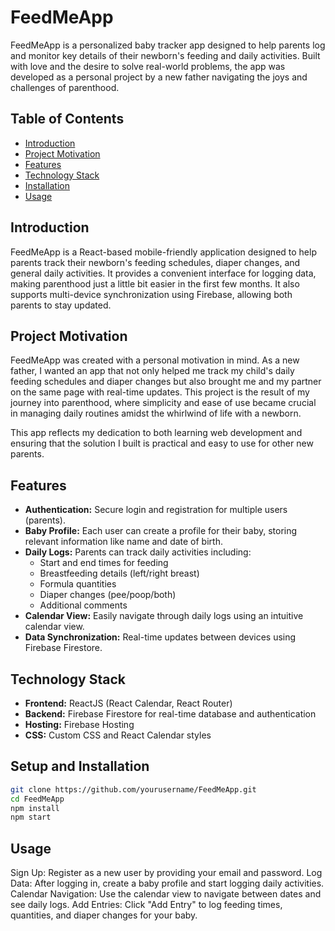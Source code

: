 # FeedMeApp

FeedMeApp is a personalized baby tracker app designed to help parents log and monitor key details of their newborn's feeding and daily activities. Built with love and the desire to solve real-world problems, the app was developed as a personal project by a new father navigating the joys and challenges of parenthood.

## Table of Contents

- [Introduction](#introduction)
- [Project Motivation](#project-motivation)
- [Features](#features)
- [Technology Stack](#technology-stack)
- [Installation](#installation)
- [Usage](#usage)

## Introduction

FeedMeApp is a React-based mobile-friendly application designed to help parents track their newborn's feeding schedules, diaper changes, and general daily activities. It provides a convenient interface for logging data, making parenthood just a little bit easier in the first few months. It also supports multi-device synchronization using Firebase, allowing both parents to stay updated.

## Project Motivation

FeedMeApp was created with a personal motivation in mind. As a new father, I wanted an app that not only helped me track my child's daily feeding schedules and diaper changes but also brought me and my partner on the same page with real-time updates. This project is the result of my journey into parenthood, where simplicity and ease of use became crucial in managing daily routines amidst the whirlwind of life with a newborn.

This app reflects my dedication to both learning web development and ensuring that the solution I built is practical and easy to use for other new parents.

## Features

- **Authentication:** Secure login and registration for multiple users (parents).
- **Baby Profile:** Each user can create a profile for their baby, storing relevant information like name and date of birth.
- **Daily Logs:** Parents can track daily activities including:
  - Start and end times for feeding
  - Breastfeeding details (left/right breast)
  - Formula quantities
  - Diaper changes (pee/poop/both)
  - Additional comments
- **Calendar View:** Easily navigate through daily logs using an intuitive calendar view.
- **Data Synchronization:** Real-time updates between devices using Firebase Firestore.

## Technology Stack

- **Frontend:** ReactJS (React Calendar, React Router)
- **Backend:** Firebase Firestore for real-time database and authentication
- **Hosting:** Firebase Hosting
- **CSS:** Custom CSS and React Calendar styles

## Setup and Installation

   ```bash
   git clone https://github.com/yourusername/FeedMeApp.git
   cd FeedMeApp
   npm install
   npm start
```

## Usage
Sign Up: Register as a new user by providing your email and password.
Log Data: After logging in, create a baby profile and start logging daily activities.
Calendar Navigation: Use the calendar view to navigate between dates and see daily logs.
Add Entries: Click "Add Entry" to log feeding times, quantities, and diaper changes for your baby.

